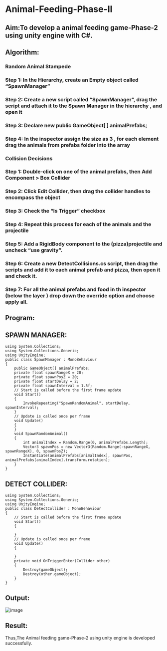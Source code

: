 # Animal-Feeding-Phase-II

## Aim:To develop a animal feeding game-Phase-2 using unity engine with C#.

## Algorithm:
### Random Animal Stampede
### Step 1: In the Hierarchy, create an Empty object called “SpawnManager”
### Step 2: Create a new script called “SpawnManager”, drag the script and attach it to the Spawn Manager in the hierarchy , and open it
### Step 3: Declare new public GameObject[ ] animalPrefabs;
### Step 4: In the inspector assign the size as 3 , for each element drag the animals from prefabs folder into the array

### Collision Decisions
### Step 1: Double-click on one of the animal prefabs, then Add Component > Box Collider
### Step 2: Click Edit Collider, then drag the collider handles to encompass the object
### Step 3: Check the “Is Trigger” checkbox
### Step 4: Repeat this process for each of the animals and the projectile
### Step 5: Add a RigidBody component to the (pizza)projectile and uncheck “use gravity”.
### Step 6: Create a new DetectCollisions.cs script, then drag the scripts and add it to each animal prefab and pizza, then open it and check it.
### Step 7: For all the animal prefabs and food in th inspector (below the  layer ) drop down the override option and choose apply all.

## Program:
## SPAWN MANAGER:
~~~
using System.Collections;
using System.Collections.Generic;
using UnityEngine;
public class SpawnManager : MonoBehaviour
{
    public GameObject[] animalPrefabs;
    private float spawnRangeX = 20;
    private float spawnPosZ = 20;
    private float startDelay = 2;
    private float spawnInterval = 1.5f;
    // Start is called before the first frame update
    void Start()
    {
        InvokeRepeating("SpawnRandomAnimal", startDelay, spawnInterval);
    }
    // Update is called once per frame
    void Update()
    {
    }
    void SpawnRandomAnimal()
    {
        int animalIndex = Random.Range(0, animalPrefabs.Length);
        Vector3 spawnPos = new Vector3(Random.Range(-spawnRangeX, spawnRangeX), 0, spawnPosZ);
        Instantiate(animalPrefabs[animalIndex], spawnPos, animalPrefabs[animalIndex].transform.rotation);
    }
}
~~~
## DETECT COLLIDER:
~~~
using System.Collections;
using System.Collections.Generic;
using UnityEngine;
public class DetectCollider : MonoBehaviour
{
    // Start is called before the first frame update
    void Start()
    {
        
    }
    // Update is called once per frame
    void Update()
    {
        
    }
    private void OnTriggerEnter(Collider other)
    {
        Destroy(gameObject);
        Destroy(other.gameObject);
    }
}
~~~

## Output:
![image](https://user-images.githubusercontent.com/94187572/203878403-10cb24a1-e9ad-4bdc-aeff-7756251586d8.png)


## Result:
Thus,The Animal feeding game-Phase-2 using unity engine is developed successfully.
